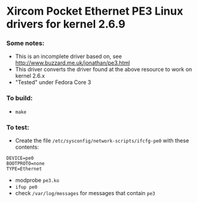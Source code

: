 # Xircom Pocket Ethernet PE3 Linux drivers for kernel 2.6.9 

### Some notes:
* This is an incomplete driver based on, see http://www.buzzard.me.uk/jonathan/pe3.html
* This driver converts the driver found at the above resource to work on kernel 2.6.x
* "Tested" under Fedora Core 3


### To build:
* `make`

### To test:
 * Create the file `/etc/sysconfig/network-scripts/ifcfg-pe0` with these contents:
 ```
DEVICE=pe0
BOOTPROTO=none
TYPE=Ethernet
```
 * modprobe `pe3.ko`
 * `ifup pe0`
 * check `/var/log/messages` for messages that contain `pe3`